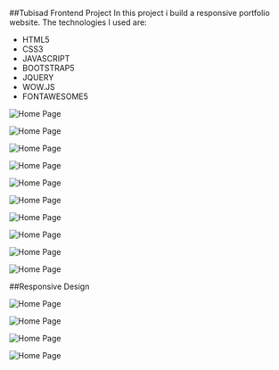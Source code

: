 ##Tubisad Frontend Project
In this project i build a responsive portfolio website. 
The technologies I used are:
- HTML5
- CSS3
- JAVASCRIPT
- BOOTSTRAP5
- JQUERY
- WOW.JS
- FONTAWESOME5
 
![Home Page](Home.png)


![Home Page](./img/about.png)


![Home Page](./img/ability.png)


![Home Page](./img/motivation1.png)


![Home Page](./img/motivation2.png)


![Home Page](./img/icons.png)


![Home Page](./img/readmore.png)


![Home Page](./img/whatido.png)


![Home Page](./img/contact-me.png)


![Home Page](./img/footer.png)

##Responsive Design

![Home Page](./img/iphone-xr.png)


![Home Page](./img/iphone-se.png)


![Home Page](./img/ipadmini.png)

![Home Page](./img/iphone-xr1.png)

